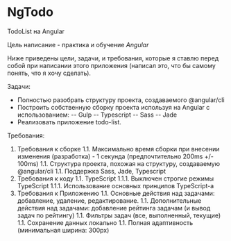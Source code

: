 # NgTodo
TodoList на Angular

Цель написание - практика и обучение *Angular*

Ниже приведены цели, задачи, и требования, которые я ставлю перед собой при написании этого приложения 
(написал это, что бы самому понять, что я хочу сделать).

Задачи:
- Полностью разобрать структуру проекта, создаваемого @angular/cli
- Построить собственную сборку проекта используя на Angular c использованием:
      -- Gulp
      -- Typescript
      -- Sass
      -- Jade
- Реализовать приложение todo-list.

Требования:
1. Требования к сборке
  1.1. Максимально время сборки при внесении изменения (разработка) - 1 секунда (предпочтительно 200ms +/- 100ms)
  1.1. Структура проекта, похожая на структуру, создаваемую @angular/cli
  1.1. Поддержка Sass, Jade, Typescript
1. Требования к коду
  1.1. TypeScript
    1.1.1. Выключен строгие режимы TypeScript
    1.1.1. Использование основных принципов TypeScript-а
1. Требования к Приложению
  1.1. Основные действия над задачами: добавление, удаление, редактирование.
  1.1. Дополнительные действия над задачами: добавление рейтинга задачам (и вывод задач по рейтингу)
  1.1. Фильтры задач (все, выполненный, текущие)
  1.1. Сохранение данных локально
  1.1. Полная адаптивность (минимальная ширина: 300px)
      
